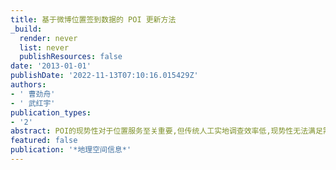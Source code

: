 ```yaml
---
title: 基于微博位置签到数据的 POI 更新方法
_build:
  render: never
  list: never
  publishResources: false
date: '2013-01-01'
publishDate: '2022-11-13T07:10:16.015429Z'
authors:
- ' 曹劲舟'
- ' 武红宇'
publication_types:
- '2'
abstract: POI的现势性对于位置服务至关重要,但传统人工实地调查效率低,现势性无法满足需求.以当前用户参与数众多的微博社交网络为数据平台,提出了一种基于微博位置签到数据的POI更新方法.首先,对微博位置签到数据进行预处理,剔除语义与空间位置不一致的噪声点,在此基础上提出一种基于RANSAC算法的位置签到数据集地理配准方法,实现位置签到数据与已有地理数据库的可靠配准;然后,将位置签到数据集与已有POI数据库进行空间分析与匹配建模,对匹配不成功的位置签到数据进行有效性验证,提取有效新增数据入库用以更新POI;最后,以武汉市的街旁网位置签到数据进行POI更新实验,能够有效地发现新增POI和消失POI,为POI快速高效更新提供了全新的方式.
featured: false
publication: '*地理空间信息*'
---
```


